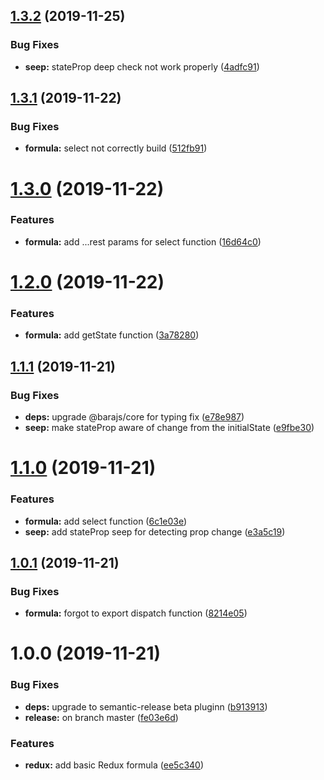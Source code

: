 ## [1.3.2](https://github.com/barajs/redux/compare/v1.3.1...v1.3.2) (2019-11-25)


### Bug Fixes

* **seep:** stateProp deep check not work properly ([4adfc91](https://github.com/barajs/redux/commit/4adfc91181cf7fdeb7aa3bb17f940f502050311f))

## [1.3.1](https://github.com/barajs/redux/compare/v1.3.0...v1.3.1) (2019-11-22)


### Bug Fixes

* **formula:** select not correctly build ([512fb91](https://github.com/barajs/redux/commit/512fb914276e1cca583bf141cfd0578e4bb8b05b))

# [1.3.0](https://github.com/barajs/redux/compare/v1.2.0...v1.3.0) (2019-11-22)


### Features

* **formula:** add ...rest params for select function ([16d64c0](https://github.com/barajs/redux/commit/16d64c015758d251ebae7c92cdb88f3458ce89d7))

# [1.2.0](https://github.com/barajs/redux/compare/v1.1.1...v1.2.0) (2019-11-22)


### Features

* **formula:** add getState function ([3a78280](https://github.com/barajs/redux/commit/3a78280fd0a0372e299a9fad625fdbaa5e173082))

## [1.1.1](https://github.com/barajs/redux/compare/v1.1.0...v1.1.1) (2019-11-21)


### Bug Fixes

* **deps:** upgrade @barajs/core for typing fix ([e78e987](https://github.com/barajs/redux/commit/e78e9877ec046738300df3fd88b659385851b042))
* **seep:** make stateProp aware of change from the initialState ([e9fbe30](https://github.com/barajs/redux/commit/e9fbe30075990751088a555f5c4949d140ff9c99))

# [1.1.0](https://github.com/barajs/redux/compare/v1.0.1...v1.1.0) (2019-11-21)


### Features

* **formula:** add select function ([6c1e03e](https://github.com/barajs/redux/commit/6c1e03e8ea79a81820854f3f9040f7656b5f1c55))
* **seep:** add stateProp seep for detecting prop change ([e3a5c19](https://github.com/barajs/redux/commit/e3a5c1921ad0111db3faf7492a00380f45b8124c))

## [1.0.1](https://github.com/barajs/redux/compare/v1.0.0...v1.0.1) (2019-11-21)


### Bug Fixes

* **formula:** forgot to export dispatch function ([8214e05](https://github.com/barajs/redux/commit/8214e05456b2bc11d6848beaa574afb3fbf1737c))

# 1.0.0 (2019-11-21)


### Bug Fixes

* **deps:** upgrade to semantic-release beta pluginn ([b913913](https://github.com/barajs/redux/commit/b913913a373c6fdf089298a4daf79059ed05dd18))
* **release:** on branch master ([fe03e6d](https://github.com/barajs/redux/commit/fe03e6d703b80d24c12199e6bb70e9caa1406a16))


### Features

* **redux:** add basic Redux formula ([ee5c340](https://github.com/barajs/redux/commit/ee5c340a66fdd6a3de5ff04326b72fbecfc5c1f4))
